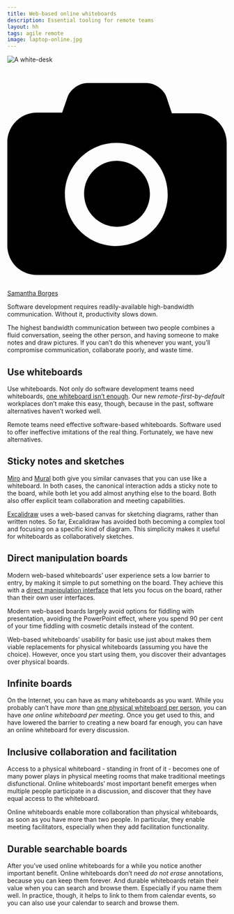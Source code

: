 ```yaml
---
title: Web-based online whiteboards
description: Essential tooling for remote teams
layout: hh
tags: agile remote
image: laptop-online.jpg
---
```


![A white-desk](white-desk.jpg)

<a class="unsplash" href="https://unsplash.com/photos/gXsJ9Ywb5as" rel="noopener noreferrer"><span><svg xmlns="http://www.w3.org/2000/svg" viewBox="0 0 32 32"><title>unsplash-logo</title><path d="M20.8 18.1c0 2.7-2.2 4.8-4.8 4.8s-4.8-2.1-4.8-4.8c0-2.7 2.2-4.8 4.8-4.8 2.7.1 4.8 2.2 4.8 4.8zm11.2-7.4v14.9c0 2.3-1.9 4.3-4.3 4.3h-23.4c-2.4 0-4.3-1.9-4.3-4.3v-15c0-2.3 1.9-4.3 4.3-4.3h3.7l.8-2.3c.4-1.1 1.7-2 2.9-2h8.6c1.2 0 2.5.9 2.9 2l.8 2.4h3.7c2.4 0 4.3 1.9 4.3 4.3zm-8.6 7.5c0-4.1-3.3-7.5-7.5-7.5-4.1 0-7.5 3.4-7.5 7.5s3.3 7.5 7.5 7.5c4.2-.1 7.5-3.4 7.5-7.5z"></path></svg></span><span>Samantha Borges</span></a>

Software development requires readily-available high-bandwidth communication.
Without it, productivity slows down.

The highest bandwidth communication between two people combines a fluid conversation, seeing the other person, and having someone to make notes and draw pictures.
If you can’t do this whenever you want, you’ll compromise communication, collaborate poorly, and waste time.

## Use whiteboards

Use whiteboards.
Not only do software development teams need whiteboards,
[one whiteboard isn’t enough](whiteboards).
Our new _remote-first-by-default_ workplaces don’t make this easy, though, 
because in the past, software alternatives haven’t worked well.

Remote teams need effective software-based whiteboards.
Software used to offer ineffective imitations of the real thing.
Fortunately, we have new alternatives.

## Sticky notes and sketches

[Miro](https://miro.com/online-whiteboard/) and
[Mural](https://www.mural.co)
both give you similar canvases that you can use like a whiteboard.
In both cases, the canonical interaction adds a sticky note to the board, while both let you add almost anything else to the board.
Both also offer explicit team collaboration and meeting capabilities.

[Excalidraw](https://github.com/excalidraw/excalidraw/blob/master/README.md)
uses a web-based canvas for sketching diagrams, rather than written notes.
So far, Excalidraw has avoided both becoming a complex tool and focusing on a specific kind of diagram.
This simplicity makes it useful for whiteboards as collaboratively sketches.

## Direct manipulation boards

Modern web-based whiteboards’ user experience sets a low barrier to entry, by making it simple to put something on the board.
They achieve this with a
[direct manipulation interface](https://en.wikipedia.org/wiki/Direct_manipulation_interface)
that lets you focus on the board, rather than their own user interfaces.

Modern web-based boards largely avoid options for fiddling with presentation, avoiding the PowerPoint effect, where you spend 90 per cent of your time fiddling with cosmetic details instead of the content.

Web-based whiteboards’ usability for basic use just about makes them viable replacements for physical whiteboards 
(assuming you have the choice).
However, once you start using them, you discover their advantages over physical boards.

## Infinite boards

On the Internet, you can have as many whiteboards as you want.
While you probably can’t have _more_ than 
[one physical whiteboard per person](whiteboards),
you can have _one online whiteboard per meeting_.
Once you get used to this, and have lowered the barrier to creating a new board far enough, you can have an online whiteboard for every discussion.

## Inclusive collaboration and facilitation

Access to a physical whiteboard - standing in front of it - becomes one of many power plays in physical meeting rooms that make traditional meetings disfunctional.
Online whiteboards’ most important benefit emerges when multiple people participate in a discussion, and discover that they have equal access to the whiteboard.

Online whiteboards enable more collaboration than physical whiteboards, as soon as you have more than two people.
In particular, they enable meeting facilitators, especially when they add facilitation functionality.

## Durable searchable boards

After you’ve used online whiteboards for a while you notice another important benefit.
Online whiteboards don’t need _do not erase_ annotations, because you can keep them forever.
And durable whiteboards retain their value when you can search and browse them.
Especially if you name them well.
In practice, though, it helps to link to them from calendar events, so you can also use your calendar to search and browse them.

